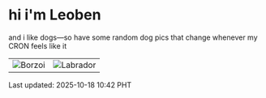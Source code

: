 # hi i'm Leoben

and i like dogs—so have some random dog pics that change whenever my CRON feels like it

|  |  |
|--------|----------|
| ![Borzoi](https://random-dog-vercel.vercel.app/api/random-borzoi?v=1760755368) | ![Labrador](https://random-dog-vercel.vercel.app/api/random-labrador?v=1760755368) |

Last updated: 2025-10-18 10:42 PHT
